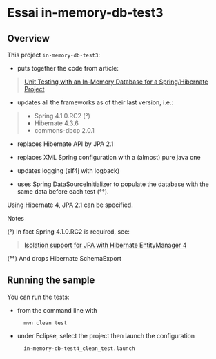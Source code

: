 Essai in-memory-db-test3
=======

Overview
-------

This project `in-memory-db-test3`:

* puts together the code from article:

>[Unit Testing with an In-Memory Database for a Spring/Hibernate Project](http://whileonefork.blogspot.fr/2012/11/unit-testing-with-in-memory-database.html)

* updates all the frameworks as of their last version, i.e.:

>* Spring 4.1.0.RC2 (°)
>* Hibernate 4.3.6
>* commons-dbcp 2.0.1

* replaces Hibernate API by JPA 2.1

* replaces XML Spring configuration with a (almost) pure java one

* updates logging (slf4j with logback)

* uses Spring DataSourceInitializer to populate the database with the same data before each test (°°).



Using Hibernate 4, JPA 2.1 can be specified.

Notes

(°) In fact Spring 4.1.0.RC2 is required, see:

>[Isolation support for JPA with Hibernate EntityManager 4](https://jira.spring.io/browse/SPR-11942)

(°°) And drops Hibernate SchemaExport

Running the sample
-------

You can run the tests:

* from the command line with

		mvn clean test
		
* under Eclipse, select the project then launch the configuration
        
		in-memory-db-test4_clean_test.launch
